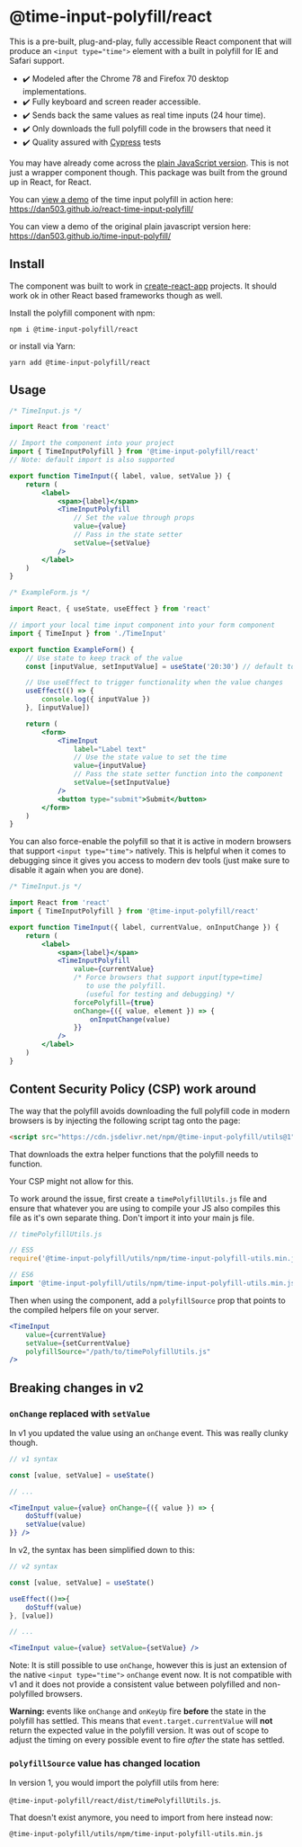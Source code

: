 # @time-input-polyfill/react

This is a pre-built, plug-and-play, fully accessible React component that will produce an `<input type="time">` element with a built in polyfill for IE and Safari support.

-   ✔️ Modeled after the Chrome 78 and Firefox 70 desktop implementations.
-   ✔️ Fully keyboard and screen reader accessible.
-   ✔️ Sends back the same values as real time inputs (24 hour time).
-   ✔️ Only downloads the full polyfill code in the browsers that need it
-   ✔️ Quality assured with [Cypress](https://www.cypress.io/) tests

You may have already come across the [plain JavaScript version](https://www.npmjs.com/package/time-input-polyfill). This is not just a wrapper component though. This package was built from the ground up in React, for React.

You can [view a demo](https://dan503.github.io/react-time-input-polyfill/) of the time input polyfill in action here: https://dan503.github.io/react-time-input-polyfill/

You can view a demo of the original plain javascript version here: https://dan503.github.io/time-input-polyfill/

## Install

The component was built to work in [create-react-app](https://create-react-app.dev/docs/getting-started) projects. It should work ok in other React based frameworks though as well.

Install the polyfill component with npm:

```
npm i @time-input-polyfill/react
```

or install via Yarn:

```
yarn add @time-input-polyfill/react
```

## Usage

```jsx
/* TimeInput.js */

import React from 'react'

// Import the component into your project
import { TimeInputPolyfill } from '@time-input-polyfill/react'
// Note: default import is also supported

export function TimeInput({ label, value, setValue }) {
    return (
        <label>
            <span>{label}</span>
            <TimeInputPolyfill
                // Set the value through props
                value={value}
                // Pass in the state setter
                setValue={setValue}
            />
        </label>
    )
}
```

```jsx
/* ExampleForm.js */

import React, { useState, useEffect } from 'react'

// import your local time input component into your form component
import { TimeInput } from './TimeInput'

export function ExampleForm() {
    // Use state to keep track of the value
    const [inputValue, setInputValue] = useState('20:30') // default to 8:30 PM

    // Use useEffect to trigger functionality when the value changes
    useEffect(() => {
        console.log({ inputValue })
    }, [inputValue])

    return (
        <form>
            <TimeInput
                label="Label text"
                // Use the state value to set the time
                value={inputValue}
                // Pass the state setter function into the component
                setValue={setInputValue}
            />
            <button type="submit">Submit</button>
        </form>
    )
}
```

You can also force-enable the polyfill so that it is active in modern browsers that support `<input type="time">` natively. This is helpful when it comes to debugging since it gives you access to modern dev tools (just make sure to disable it again when you are done).

```jsx
/* TimeInput.js */

import React from 'react'
import { TimeInputPolyfill } from '@time-input-polyfill/react'

export function TimeInput({ label, currentValue, onInputChange }) {
    return (
        <label>
            <span>{label}</span>
            <TimeInputPolyfill
                value={currentValue}
                /* Force browsers that support input[type=time]
                   to use the polyfill.
                   (useful for testing and debugging) */
                forcePolyfill={true}
                onChange={({ value, element }) => {
                    onInputChange(value)
                }}
            />
        </label>
    )
}
```

## Content Security Policy (CSP) work around

The way that the polyfill avoids downloading the full polyfill code in modern browsers is by injecting the following script tag onto the page:

```html
<script src="https://cdn.jsdelivr.net/npm/@time-input-polyfill/utils@1"></script>
```

That downloads the extra helper functions that the polyfill needs to function.

Your CSP might not allow for this.

To work around the issue, first create a `timePolyfillUtils.js` file and ensure that whatever you are using to compile your JS also compiles this file as it's own separate thing. Don't import it into your main js file.

```js
// timePolyfillUtils.js

// ES5
require('@time-input-polyfill/utils/npm/time-input-polyfill-utils.min.js')

// ES6
import '@time-input-polyfill/utils/npm/time-input-polyfill-utils.min.js'
```

Then when using the component, add a `polyfillSource` prop that points to the compiled helpers file on your server.

```jsx
<TimeInput
    value={currentValue}
    setValue={setCurrentValue}
    polyfillSource="/path/to/timePolyfillUtils.js"
/>
```

## Breaking changes in v2

### `onChange` replaced with `setValue`

In v1 you updated the value using an `onChange` event. This was really clunky though.

```jsx
// v1 syntax

const [value, setValue] = useState()

// ...

<TimeInput value={value} onChange={({ value }) => {
    doStuff(value)
    setValue(value)
}} />
```

In v2, the syntax has been simplified down to this:

```jsx
// v2 syntax

const [value, setValue] = useState()

useEffect(()=>{
    doStuff(value)
}, [value])

// ...

<TimeInput value={value} setValue={setValue} />
```

Note: It is still possible to use `onChange`, however this is just an extension of the native `<input type="time">` `onChange` event now. It is not compatible with v1 and it does not provide a consistent value between polyfilled and non-polyfilled browsers.

**Warning:** events like `onChange` and `onKeyUp` fire **before** the state in the polyfill has settled. This means that `event.target.currentValue` will **not** return the expected value in the polyfill version. It was out of scope to adjust the timing on every possible event to fire _after_ the state has settled.

### `polyfillSource` value has changed location

In version 1, you would import the polyfill utils from here:

`@time-input-polyfill/react/dist/timePolyfillUtils.js`.

That doesn't exist anymore, you need to import from here instead now:

`@time-input-polyfill/utils/npm/time-input-polyfill-utils.min.js`
